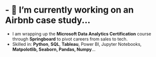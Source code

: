 # - 🔭 I’m currently working on an Airbnb case study...
* I am wrapping up the **Microsoft Data Analytics Certification** course through **Springboard** to pivot careers from sales to tech.
* Skilled in: **Python**, **SQL**, **Tableau**, Power BI, Jupyter Notebooks, **Matpolotlib, Seaborn, Pandas, Numpy**...
<!--
**MichaelLuecker/MichaelLuecker** is a ✨ _special_ ✨ repository because its `README.md` (this file) appears on your GitHub profile.

Here are some ideas to get you started:

- 🔭 I’m currently working on ...
- 🌱 I’m currently learning ...
- 👯 I’m looking to collaborate on ...
- 🤔 I’m looking for help with ...
- 💬 Ask me about ...
- 📫 How to reach me: ...
- 😄 Pronouns: ...
- ⚡ Fun fact: ...
-->
